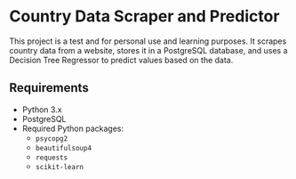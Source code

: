 # Country Data Scraper and Predictor

This project is a test and for personal use and learning purposes. It scrapes country data from a website, stores it in a PostgreSQL database, and uses a Decision Tree Regressor to predict values based on the data.

## Requirements

- Python 3.x
- PostgreSQL
- Required Python packages:
  - `psycopg2`
  - `beautifulsoup4`
  - `requests`
  - `scikit-learn`
